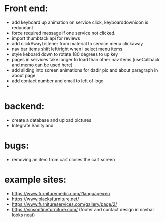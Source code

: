 # Front end:
 - add keyboard up animation on service click, keyboarddownicon is redundant
 - force required message if one service not clicked. 
 - import thumbtack api for reviews
 - add clickAwayListener from material to service menu clickaway
 - nav bar items shift left/right when i select menu items
 - style keboard down to rotate 180 degrees to up key
 - pages in services take longer to load than other nav items (useCallback and memo can be used here)
 - add sliding into screen animations for dadir pic and about paragraph in about  page
 - add contact number and email to left of logo
 - 
 
# backend: 
 - create a database and upload pictures
 - Integrate Sanity and 


# bugs:
- removing an item from cart closes the cart screen
 

 # example sites: 
 - https://www.furnituremedic.com/?language=en
 - https://www.blacksfurniture.net/ 
 - https://www.furnitureservices.com/gallery/page/2/
 - https://vinsonfinefurniture.com/ (footer and contact design in navbar looks neat)